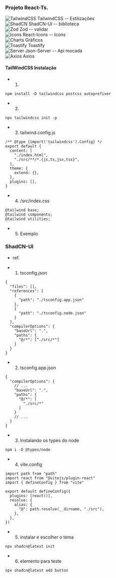 ### Projeto React-Ts.
  ![TailwindCSS](https://img.shields.io/badge/tailwindcss-%2338B2AC.svg?style=for-the-badge&logo=tailwind-css&logoColor=white) TailwindCSS -- Estilizações <br />
  ![ShadCN](https://img.shields.io/badge/shadCn-%233068b7.svg?style=for-the-badge&logo=shadCn&logoColor=white) ShadCN-UI -- biblioteca <br />
  ![Zod](https://img.shields.io/badge/zod-%233068b7.svg?style=for-the-badge&logo=zod&logoColor=white) Zod -- validar <br />
  ![Icons](https://img.shields.io/badge/icons-%233068b7.svg?style=for-the-badge&logo=icon&logoColor=white) React-Icons -- Icons <br />
  ![Charts](https://img.shields.io/badge/charts-%233068b7.svg?style=for-the-badge&logo=chart&logoColor=white) Gráficos <br /> 
  ![Toastify](https://img.shields.io/badge/toastify-%233068b7.svg?style=for-the-badge&logo=toastify&logoColor=white) Toastify <br />
  ![Server](https://img.shields.io/badge/server-%233068b7.svg?style=for-the-badge&logo=server&logoColor=white) Json-Server -- Api mocada <br />
  ![Axios](https://img.shields.io/badge/axios-%233068b7.svg?style=for-the-badge&logo=axios&logoColor=white) Axios

#### TailWindCSS Instalação
* 1. 
```
npm install -D tailwindcss postcss autoprefixer
```

* 2. 
```
npx tailwindcss init -p
```

* 3. tailwind.config.js
```
/** @type {import('tailwindcss').Config} */
export default {
  content: [
    "./index.html",
    "./src/**/*.{js,ts,jsx,tsx}",
  ],
  theme: {
    extend: {},
  },
  plugins: [],
}
```

* 4. /src/index.css
```
@tailwind base;
@tailwind components;
@tailwind utilities;
```

* 5. Exemplo

### ShadCN-UI
* ref.

* 1. tsconfig.json
```
{
  "files": [],
  "references": [
    {
      "path": "./tsconfig.app.json"
    },
    {
      "path": "./tsconfig.node.json"
    }
  ],
  "compilerOptions": {
    "baseUrl": ".",
    "paths": {
      "@/*": ["./src/*"]
    }
  }
}
```

* 2. tsconfig.app.json
```
{
  "compilerOptions": {
    // ...
    "baseUrl": ".",
    "paths": {
      "@/*": [
        "./src/*"
      ]
    }
    // ...
  }
}
```

* 3. Instalando os types do node
```
npm i -D @types/node
```

* 4. vite.config
```
import path from "path"
import react from "@vitejs/plugin-react"
import { defineConfig } from "vite"
 
export default defineConfig({
  plugins: [react()],
  resolve: {
    alias: {
      "@": path.resolve(__dirname, "./src"),
    },
  },
})
```
* 5. instalar e escolher o tema
```
npx shadcn@latest init
```

* 6. elemento para teste
```
npx shadcn@latest add button
```
